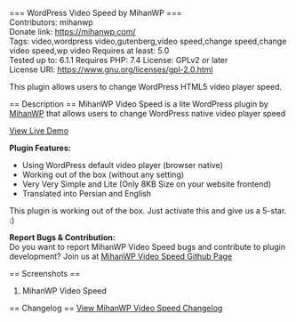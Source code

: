 === WordPress Video Speed by MihanWP ===  
Contributors: mihanwp  
Donate link: https://mihanwp.com/  
Tags: video,wordpress video,gutenberg,video speed,change speed,change video speed,wp video
Requires at least: 5.0  
Tested up to: 6.1.1
Requires PHP: 7.4
License: GPLv2 or later  
License URI: https://www.gnu.org/licenses/gpl-2.0.html

This plugin allows users to change WordPress HTML5 video player speed.

== Description ==
MihanWP Video Speed is a lite WordPress plugin by [MihanWP](https://mihanwp.com "Mihan WordPress")
 that allows users to change WordPress native video player speed

[View Live Demo](https://mihanwp.com/rankmath-config/ "MihanWP Video Speed Demo")

**Plugin Features:**
* Using WordPress default video player (browser native)
* Working out of the box (without any setting)
* Very Very Simple and Lite (Only 8KB Size on your website frontend)
* Translated into Persian and English

This plugin is working out of the box. Just activate this and give us a 5-star. :)

**Report Bugs & Contribution:**  
Do you want to report MihanWP Video Speed bugs and contribute to plugin development?  Join us at [MihanWP Video Speed Github Page](https://github.com/mihanwp/MihanWP-Video-Speed "MihanWP Video Speed on GitHub")

== Screenshots ==

1. MihanWP Video Speed

== Changelog ==
[View MihanWP Video Speed Changelog](https://mihanwp.com/mihanwp-video-speed/ "MihanWP Video Speed Changelog")
